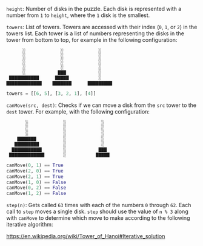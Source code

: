 `height`: Number of disks in the puzzle. Each disk is represented with a number from `1` to `height`, where the `1` disk is the smallest.

`towers`: List of towers. Towers are accessed with their index (`0`, `1`, or `2`) in the towers list. Each tower is a list of numbers representing the disks in the tower from bottom to top, for example in the following configuration:

```
      ░             ░             ░       
      ░             ░             ░       
      ░             ░             ░       
      ░             ░             ░       
      ░            ▇▇▇            ░       
 ▇▇▇▇▇▇▇▇▇▇▇      ▇▇▇▇▇           ░       
▇▇▇▇▇▇▇▇▇▇▇▇▇    ▇▇▇▇▇▇▇      ▇▇▇▇▇▇▇▇▇
```

```py
towers = [[6, 5], [3, 2, 1], [4]]
```

`canMove(src, dest)`: Checks if we can move a disk from the `src` tower to the `dest` tower. For example, with the following configuration:


```
       ░             ░             ░       
       ░             ░             ░       
       ░             ░             ░       
    ▇▇▇▇▇▇▇          ░             ░       
   ▇▇▇▇▇▇▇▇▇         ░             ░       
  ▇▇▇▇▇▇▇▇▇▇▇        ░            ▇▇▇      
 ▇▇▇▇▇▇▇▇▇▇▇▇▇       ░           ▇▇▇▇▇ 
```

```py
canMove(0, 1) == True
canMove(2, 0) == True
canMove(2, 1) == True
canMove(1, 0) == False
canMove(0, 2) == False
canMove(1, 2) == False
```

`step(n)`: Gets called `63` times with each of the numbers `0` through `62`. Each call to `step` moves a single disk. `step` should use the value of `n % 3` along with `canMove` to determine which move to make according to the following iterative algorithm:

https://en.wikipedia.org/wiki/Tower_of_Hanoi#Iterative_solution
